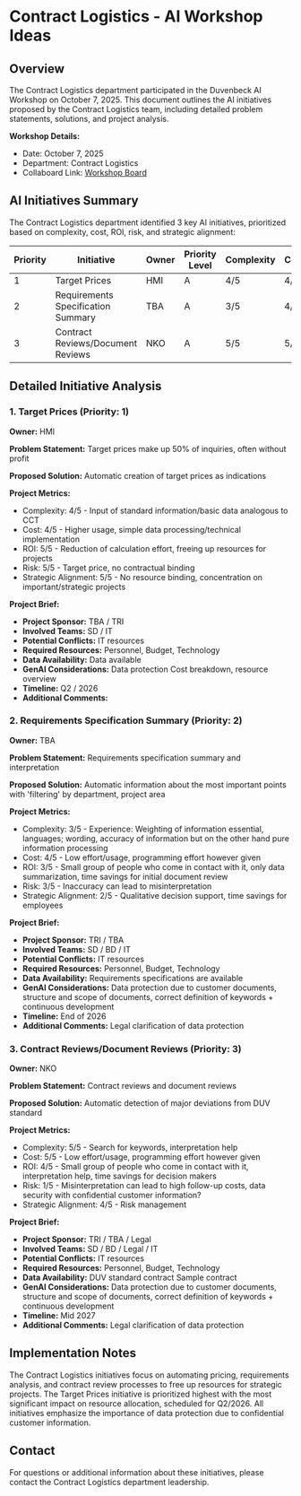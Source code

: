 # Contract Logistics - AI Workshop Ideas

## Overview

The Contract Logistics department participated in the Duvenbeck AI Workshop on October 7, 2025. This document outlines the AI initiatives proposed by the Contract Logistics team, including detailed problem statements, solutions, and project analysis.

**Workshop Details:**

- Date: October 7, 2025
- Department: Contract Logistics
- Collaboard Link: [Workshop Board](https://web.collaboard.app/share/nEjufEPrpuOw_AJn_h3qgw)

## AI Initiatives Summary

The Contract Logistics department identified 3 key AI initiatives, prioritized based on complexity, cost, ROI, risk, and strategic alignment:

| Priority | Initiative                         | Owner | Priority Level | Complexity | Cost | ROI | Risk | Strategic |
| -------- | ---------------------------------- | ----- | -------------- | ---------- | ---- | --- | ---- | --------- |
| 1        | Target Prices                      | HMI   | A              | 4/5        | 4/5  | 5/5 | 5/5  | 5/5       |
| 2        | Requirements Specification Summary | TBA   | A              | 3/5        | 4/5  | 3/5 | 3/5  | 2/5       |
| 3        | Contract Reviews/Document Reviews  | NKO   | A              | 5/5        | 5/5  | 4/5 | 1/5  | 4/5       |

## Detailed Initiative Analysis

### 1. Target Prices (Priority: 1)

**Owner:** HMI

**Problem Statement:**
Target prices make up 50% of inquiries, often without profit

**Proposed Solution:**
Automatic creation of target prices as indications

**Project Metrics:**

- Complexity: 4/5 - Input of standard information/basic data analogous to CCT
- Cost: 4/5 - Higher usage, simple data processing/technical implementation
- ROI: 5/5 - Reduction of calculation effort, freeing up resources for projects
- Risk: 5/5 - Target price, no contractual binding
- Strategic Alignment: 5/5 - No resource binding, concentration on important/strategic projects

**Project Brief:**

- **Project Sponsor:** TBA / TRI
- **Involved Teams:** SD / IT
- **Potential Conflicts:** IT resources
- **Required Resources:** Personnel, Budget, Technology
- **Data Availability:** Data available
- **GenAI Considerations:** Data protection
  Cost breakdown, resource overview
- **Timeline:** Q2 / 2026
- **Additional Comments:**

### 2. Requirements Specification Summary (Priority: 2)

**Owner:** TBA

**Problem Statement:**
Requirements specification summary and interpretation

**Proposed Solution:**
Automatic information about the most important points with 'filtering' by department, project area

**Project Metrics:**

- Complexity: 3/5 - Experience: Weighting of information essential, languages; wording, accuracy of information but on the other hand pure information processing
- Cost: 4/5 - Low effort/usage, programming effort however given
- ROI: 3/5 - Small group of people who come in contact with it, only data summarization, time savings for initial document review
- Risk: 3/5 - Inaccuracy can lead to misinterpretation
- Strategic Alignment: 2/5 - Qualitative decision support, time savings for employees

**Project Brief:**

- **Project Sponsor:** TRI / TBA
- **Involved Teams:** SD / BD / IT
- **Potential Conflicts:** IT resources
- **Required Resources:** Personnel, Budget, Technology
- **Data Availability:** Requirements specifications are available
- **GenAI Considerations:** Data protection due to customer documents, structure and scope of documents, correct definition of keywords + continuous development
- **Timeline:** End of 2026
- **Additional Comments:** Legal clarification of data protection

### 3. Contract Reviews/Document Reviews (Priority: 3)

**Owner:** NKO

**Problem Statement:**
Contract reviews and document reviews

**Proposed Solution:**
Automatic detection of major deviations from DUV standard

**Project Metrics:**

- Complexity: 5/5 - Search for keywords, interpretation help
- Cost: 5/5 - Low effort/usage, programming effort however given
- ROI: 4/5 - Small group of people who come in contact with it, interpretation help, time savings for decision makers
- Risk: 1/5 - Misinterpretation can lead to high follow-up costs, data security with confidential customer information?
- Strategic Alignment: 4/5 - Risk management

**Project Brief:**

- **Project Sponsor:** TRI / TBA / Legal
- **Involved Teams:** SD / BD / Legal / IT
- **Potential Conflicts:** IT resources
- **Required Resources:** Personnel, Budget, Technology
- **Data Availability:** DUV standard contract
  Sample contract
- **GenAI Considerations:** Data protection due to customer documents, structure and scope of documents, correct definition of keywords + continuous development
- **Timeline:** Mid 2027
- **Additional Comments:** Legal clarification of data protection

## Implementation Notes

The Contract Logistics initiatives focus on automating pricing, requirements analysis, and contract review processes to free up resources for strategic projects. The Target Prices initiative is prioritized highest with the most significant impact on resource allocation, scheduled for Q2/2026. All initiatives emphasize the importance of data protection due to confidential customer information.

## Contact

For questions or additional information about these initiatives, please contact the Contract Logistics department leadership.
